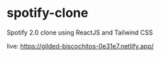 # spotify-clone
Spotify 2.0 clone using ReactJS and Tailwind CSS

live: https://gilded-biscochitos-0e31e7.netlify.app/
